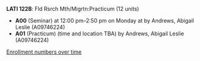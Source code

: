 **LATI 122B**: Fld Rsrch Mth/Migrtn:Practicum (12 units)

- **A00** (Seminar) at 12:00 pm–2:50 pm on Monday at   by Andrews, Abigail Leslie (A09746224)
- **A01** (Practicum) (time and location TBA) by Andrews, Abigail Leslie (A09746224)

[Enrollment numbers over time](./LATI122B.tsv)

